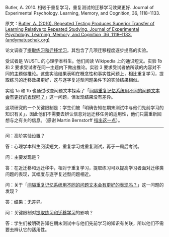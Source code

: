 Butler, A. 2010. 相较于重复学习，重复测试的迁移学习效果更好. Journal of Experimental Psychology. Learning, Memory, and Cognition, 36, 1118–1133.

原文：[Butler, A. (2010). Repeated Testing Produces Superior Transfer of Learning Relative to Repeated Studying. Journal of Experimental Psychology. Learning, Memory, and Cognition, 36, 1118–1133. (andymatuschak.org)](https://notes.andymatuschak.org/zKhfH8c9tyT3e8sZzDSKZ3yMmLFjybUT1CA)

论文调查了[提取练习和迁移学习](https://notes.andymatuschak.org/z2a8QGPfUmdLCVokLaegNzmaU6ehC58CUtYi)。其包含了几项迁移程度逐步提高的实验。

受试者是 WUSTL 的心理学本科生。他们阅读 Wikipedia 上的通识短文。实验 1b 和 2 要求受试者在同一主题内下做出推论。实验 3 要求受试者依所读的内容对不同的主题做推论。这些实验结果表明在概念性和事实性问题上，相比重复学习，提取练习的迁移效果更好，这与逐字复述型问题条件下的实验结果相似。

实验 1a 和 1b 也通过改变问题文本探索了「[间隔重复记忆系统用不同的问题文本会有更好的表现吗？](https://notes.andymatuschak.org/zPQ4PsyZABQxajikxzp73TUBFG9ShJPG3hd)」这一问题，但发现结果没有差异。

这项研究的一个关键限制是：学生们被「明确告知在期末测试中与他们先前学习的知识有关」，因此他们不需要去辨认信息对远迁移任务的适用性，他们只需重新回想与之有关的信息。（感谢 Martin Bernstorff [指出这一点](https://twitter.com/m_bernstorff/status/1461074246277423109)）。

------

问：高阶实验设置？

答：心理学本科生阅读短文，重复学习或重复测试，再于一周后考试。

问：主要发现是？

答：在近迁移和远迁移中，相对于重复学习，提取练习可以提高学习者面对迁移类问题的表现，其幅度与逐字复述型问题相近。 

问：关于「[间隔重复记忆系统用不同的问题文本会有更好的表现吗？](https://notes.andymatuschak.org/Would_spaced_repetition_memory_systems_perform_better_with_varied_question_texts%3F)」这一问题的发现？

答：结果：无差异。

问：关键限制对[提取练习和迁移学习](https://notes.andymatuschak.org/Retrieval_practice_and_transfer_learning)的影响？

答：学生们被明确告知在期末测试中与他们先前学习的知识有关联，所以他们不需要去辨认它的适用性。
